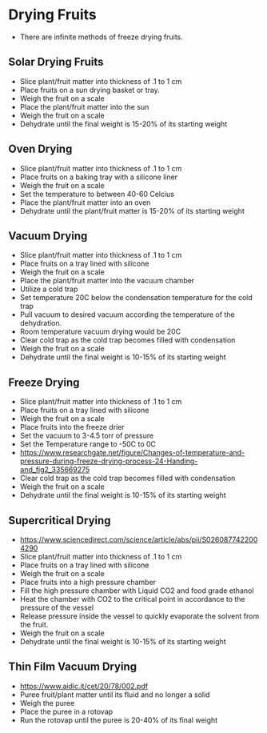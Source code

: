 # Drying Fruits
- There are infinite methods of freeze drying fruits.


## Solar Drying Fruits

- Slice plant/fruit matter into thickness of .1 to 1 cm
- Place fruits on a sun drying basket or tray.
- Weigh the fruit on a scale
- Place the plant/fruit matter into the sun
- Weigh the fruit on a scale
- Dehydrate until the final weight is 15-20% of its starting weight

## Oven Drying

- Slice plant/fruit matter into thickness of .1 to 1 cm
- Place fruits on a baking tray with a silicone liner
- Weigh the fruit on a scale
- Set the temperature to between 40-60 Celcius
- Place the plant/fruit matter into an oven
- Dehydrate until the plant/fruit matter is 15-20% of its starting weight

## Vacuum Drying

- Slice plant/fruit matter into thickness of .1 to 1 cm
- Place fruits on a tray lined with silicone
- Weigh the fruit on a scale
- Place the plant/fruit matter into the vacuum chamber
- Utilize a cold trap
- Set temperature 20C below the condensation temperature for the cold trap
- Pull vacuum to desired vacuum according the temperature of the dehydration.
- Room temperature vacuum drying would be 20C
- Clear cold trap as the cold trap becomes filled with condensation
- Weigh the fruit on a scale
- Dehydrate until the final weight is 10-15% of its starting weight

## Freeze Drying

- Slice plant/fruit matter into thickness of .1 to 1 cm
- Place fruits on a tray lined with silicone
- Weigh the fruit on a scale
- Place fruits into the freeze drier
- Set the vacuum to 3-4.5 torr of pressure
- Set the Temperature range to -50C to 0C
- https://www.researchgate.net/figure/Changes-of-temperature-and-pressure-during-freeze-drying-process-24-Handing-and_fig2_335669275
- Clear cold trap as the cold trap becomes filled with condensation
- Weigh the fruit on a scale
- Dehydrate until the final weight is 10-15% of its starting weight

## Supercritical Drying 

- https://www.sciencedirect.com/science/article/abs/pii/S0260877422004290
- Slice plant/fruit matter into thickness of .1 to 1 cm
- Place fruits on a tray lined with silicone
- Weigh the fruit on a scale
- Place fruits into a high pressure chamber
- Fill the high pressure chamber with Liquid CO2 and food grade ethanol
- Heat the chamber with CO2 to the critical point in accordance to the pressure of the vessel
- Release pressure inside the vessel to quickly evaporate the solvent from the fruit.
- Weigh the fruit on a scale
- Dehydrate until the final weight is 10-15% of its starting weight

## Thin Film Vacuum Drying

- https://www.aidic.it/cet/20/78/002.pdf
- Puree fruit/plant matter until its fluid and no longer a solid
- Weigh the puree
- Place the puree in a rotovap
- Run the rotovap until the puree is 20-40% of its final weight
